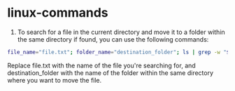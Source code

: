 # linux-commands

1. To search for a file in the current directory and move it to a folder within the same directory if found, you can use the following commands:
```bash
file_name="file.txt"; folder_name="destination_folder"; ls | grep -w "$file_name" && mv "$file_name" "$folder_name/"
```
Replace file.txt with the name of the file you're searching for, and destination_folder with the name of the folder within the same directory where you want to move the file.
